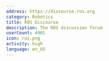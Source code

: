 ```yaml
---
address: https://discourse.ros.org
category: Robotics
title: ROS Discourse
description: The ROS discussion forum
userCount: 4901
icon: ros.png
activity: high
language: en_US
---
```

